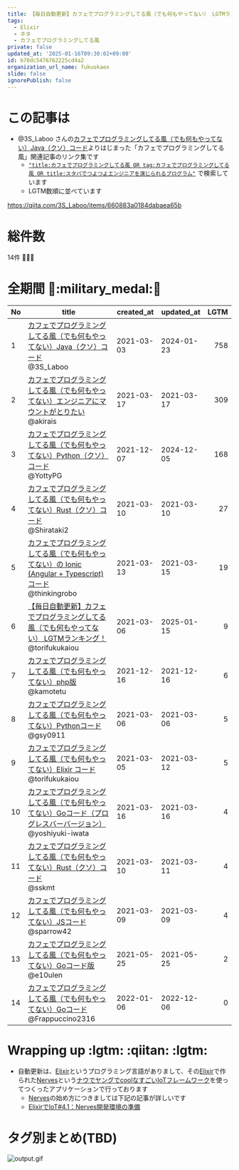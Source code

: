 ```yaml
---
title: 【毎日自動更新】カフェでプログラミングしてる風（でも何もやってない） LGTMランキング！
tags:
  - Elixir
  - ネタ
  - カフェでプログラミングしてる風
private: false
updated_at: '2025-01-16T09:30:02+09:00'
id: b70dc5476762225cd4a2
organization_url_name: fukuokaex
slide: false
ignorePublish: false
---
```

# この記事は
- @3S_Laboo さんの[カフェでプログラミングしてる風（でも何もやってない）Java（クソ）コード](https://qiita.com/3S_Laboo/items/660883a0184dabaea65b)よりはじまった「カフェでプログラミングしてる風」関連記事のリンク集です
  - [`"title:カフェでプログラミングしてる風 OR tag:カフェでプログラミングしてる風 OR title:スタバでつよつよエンジニアを演じられるプログラム"`](https://qiita.com/search?q=title%3A%E3%82%AB%E3%83%95%E3%82%A7%E3%81%A7%E3%83%97%E3%83%AD%E3%82%B0%E3%83%A9%E3%83%9F%E3%83%B3%E3%82%B0%E3%81%97%E3%81%A6%E3%82%8B%E9%A2%A8+OR+tag%3A%E3%82%AB%E3%83%95%E3%82%A7%E3%81%A7%E3%83%97%E3%83%AD%E3%82%B0%E3%83%A9%E3%83%9F%E3%83%B3%E3%82%B0%E3%81%97%E3%81%A6%E3%82%8B%E9%A2%A8+OR+title%3A%E3%82%B9%E3%82%BF%E3%83%90%E3%81%A7%E3%81%A4%E3%82%88%E3%81%A4%E3%82%88%E3%82%A8%E3%83%B3%E3%82%B8%E3%83%8B%E3%82%A2%E3%82%92%E6%BC%94%E3%81%98%E3%82%89%E3%82%8C%E3%82%8B%E3%83%97%E3%83%AD%E3%82%B0%E3%83%A9%E3%83%A0) で検索しています
  - LGTM数順に並べています

https://qiita.com/3S_Laboo/items/660883a0184dabaea65b

# 総件数
14件 :tada::tada::tada:

# 全期間 :confetti_ball::military_medal::confetti_ball:
|No|title|created_at|updated_at|LGTM|
|---|---|---|---|---:|
|1|[カフェでプログラミングしてる風（でも何もやってない）Java（クソ）コード](https://qiita.com/3S_Laboo/items/660883a0184dabaea65b)<br>@3S_Laboo|2021-03-03|2024-01-23|758|
|2|[カフェでプログラミングしてる風（でも何もやってない）エンジニアにマウントがとりたい](https://qiita.com/akirais/items/a38f767ca27daba028f0)<br>@akirais|2021-03-17|2021-03-17|309|
|3|[カフェでプログラミングしてる風（でも何もやってない）Python（クソ）コード](https://qiita.com/YottyPG/items/e988ebacab94a8f4645f)<br>@YottyPG|2021-12-07|2024-12-05|168|
|4|[カフェでプログラミングしてる風（でも何もやってない）Rust（クソ）コード](https://qiita.com/Shirataki2/items/37a040e12460c7ad6b68)<br>@Shirataki2|2021-03-10|2021-03-10|27|
|5|[カフェでプログラミングしてる風（でも何もやってない）の Ionic (Angular + Typescript) コード](https://qiita.com/thinkingrobo/items/f246a2ec06e878bbdfba)<br>@thinkingrobo|2021-03-13|2021-03-15|19|
|6|[【毎日自動更新】カフェでプログラミングしてる風（でも何もやってない） LGTMランキング！](https://qiita.com/torifukukaiou/items/b70dc5476762225cd4a2)<br>@torifukukaiou|2021-03-06|2025-01-15|9|
|7|[カフェでプログラミングしてる風（でも何もやってない）php版](https://qiita.com/kamotetu/items/049ba3886512eb8f61cf)<br>@kamotetu|2021-12-16|2021-12-16|6|
|8|[カフェでプログラミングしてる風（でも何もやってない）Pythonコード](https://qiita.com/gsy0911/items/5398da9b42e8bda37cfb)<br>@gsy0911|2021-03-06|2021-03-06|5|
|9|[カフェでプログラミングしてる風（でも何もやってない）Elixir コード](https://qiita.com/torifukukaiou/items/0d9ee663680aba97c4af)<br>@torifukukaiou|2021-03-05|2021-03-12|5|
|10|[カフェでプログラミングしてる風（でも何もやってない）Goコード（プログレスバーバージョン）](https://qiita.com/yoshiyuki-iwata/items/18e77046fe37743da931)<br>@yoshiyuki-iwata|2021-03-16|2021-03-16|4|
|11|[カフェでプログラミングしてる風（でも何もやってない）Rust（クソ）コード](https://qiita.com/sskmt/items/de881fbec5441f650e1a)<br>@sskmt|2021-03-10|2021-03-11|4|
|12|[カフェでプログラミングしてる風（でも何もやってない）JSコード](https://qiita.com/sparrow42/items/8fefe317c926404b31bf)<br>@sparrow42|2021-03-09|2021-03-09|4|
|13|[カフェでプログラミングしてる風（でも何もやってない）Goコード版](https://qiita.com/e10ulen/items/78f97b8658ed2b919501)<br>@e10ulen|2021-05-25|2021-05-25|2|
|14|[カフェでプログラミングしてる風（でも何もやってない）Goコード](https://qiita.com/Frappuccino2316/items/ab35d44702924c230909)<br>@Frappuccino2316|2022-01-06|2022-12-06|0|


# Wrapping up :lgtm: :qiitan: :lgtm:
- 自動更新は、[Elixir](https://elixir-lang.org/)というプログラミング言語がありまして、その[Elixir](https://elixir-lang.org/)で作られた[Nerves](https://www.nerves-project.org/)という[ナウでヤングでcoolなすごいIoTフレームワーク](https://www.slideshare.net/takasehideki/elixiriotcoolnerves-236780506)を使ってつくったアプリケーションで行っております
  - [Nerves](https://www.nerves-project.org/)の始め方につきましては下記の記事が詳しいです
  - [ElixirでIoT#4.1：Nerves開発環境の準備](https://qiita.com/takasehideki/items/88dda57758051d45fcf9)

# タグ別まとめ(TBD)

![output.gif](https://qiita-image-store.s3.ap-northeast-1.amazonaws.com/0/131808/4b94399e-f21e-516e-8cdc-e3837aaa005b.gif)
